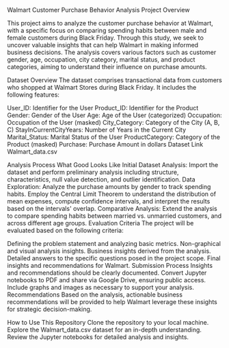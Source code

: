 Walmart Customer Purchase Behavior Analysis
Project Overview

This project aims to analyze the customer purchase behavior at Walmart, with a specific focus on comparing spending habits between male and female customers during Black Friday. Through this study, we seek to uncover valuable insights that can help Walmart in making informed business decisions. The analysis covers various factors such as customer gender, age, occupation, city category, marital status, and product categories, aiming to understand their influence on purchase amounts.

Dataset Overview
The dataset comprises transactional data from customers who shopped at Walmart Stores during Black Friday. It includes the following features:

User_ID: Identifier for the User
Product_ID: Identifier for the Product
Gender: Gender of the User
Age: Age of the User (categorized)
Occupation: Occupation of the User (masked)
City_Category: Category of the City (A, B, C)
StayInCurrentCityYears: Number of Years in the Current City
Marital_Status: Marital Status of the User
ProductCategory: Category of the Product (masked)
Purchase: Purchase Amount in dollars
Dataset Link
Walmart_data.csv

Analysis Process
What Good Looks Like
Initial Dataset Analysis: Import the dataset and perform preliminary analysis including structure, characteristics, null value detection, and outlier identification.
Data Exploration: Analyze the purchase amounts by gender to track spending habits. Employ the Central Limit Theorem to understand the distribution of mean expenses, compute confidence intervals, and interpret the results based on the intervals' overlap.
Comparative Analysis: Extend the analysis to compare spending habits between married vs. unmarried customers, and across different age groups.
Evaluation Criteria
The project will be evaluated based on the following criteria:

Defining the problem statement and analyzing basic metrics.
Non-graphical and visual analysis insights.
Business insights derived from the analysis.
Detailed answers to the specific questions posed in the project scope.
Final insights and recommendations for Walmart.
Submission Process
Insights and recommendations should be clearly documented.
Convert Jupyter notebooks to PDF and share via Google Drive, ensuring public access.
Include graphs and images as necessary to support your analysis.
Recommendations
Based on the analysis, actionable business recommendations will be provided to help Walmart leverage these insights for strategic decision-making.

How to Use This Repository
Clone the repository to your local machine.
Explore the Walmart_data.csv dataset for an in-depth understanding.
Review the Jupyter notebooks for detailed analysis and insights.
